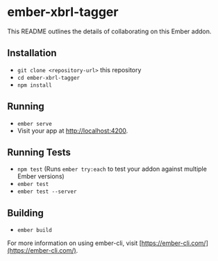 # ember-xbrl-tagger

This README outlines the details of collaborating on this Ember addon.

## Installation

* `git clone <repository-url>` this repository
* `cd ember-xbrl-tagger`
* `npm install`

## Running

* `ember serve`
* Visit your app at [http://localhost:4200](http://localhost:4200).

## Running Tests

* `npm test` (Runs `ember try:each` to test your addon against multiple Ember versions)
* `ember test`
* `ember test --server`

## Building

* `ember build`

For more information on using ember-cli, visit [https://ember-cli.com/](https://ember-cli.com/).
